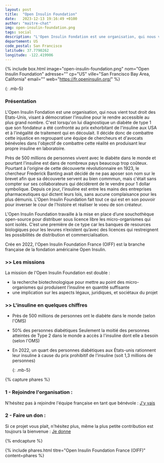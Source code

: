 ```yaml
---
layout: post
title:  "Open Insulin Foundation"
date:   2023-12-13 19:16:49 +0100
author: "maitre-chat"
img: open-insulin-foundation.png
tags: social
description: "L'Open Insulin Fondation est une organisation, qui nous vient tout droit des Etats-Unis, visant à démocratiser l'insuline pour le rendre accessible au plus grand nombre. C'est lorsqu'on lui diagnostique un diabète de type 1 que son fondateur a été confronté au prix exhorbitant de l'insuline aux USA et à l'inégalité de traitement qui en découlait. Il décide donc de combattre cette injustice en regroupant une équipe de chercheurs et d'avocats bénévoles dans l'objectif de combattre cette réalité en produisant leur propre insuline en laboratoire. "
departement: US
code_postal: San Francisco
latitude: 37.7790262
longitude: -122.419906
---
```


{% include box.html image="open-insulin-foundation.png" nom="Open Insulin Foundation" adresse="" cp="US" ville="San Francisco Bay Area, California" email="" web="https://fr.openinsulin.org/" %}

{: .mb-5}
### Présentation


L'Open Insulin Fondation est une organisation, qui nous vient tout droit des Etats-Unis, visant à démocratiser l'insuline pour le rendre accessible au plus grand nombre. C'est lorsqu'on lui diagnostique un diabète de type 1 que son fondateur a été confronté au prix exhorbitant de l'insuline aux USA et à l'inégalité de traitement qui en découlait. Il décide donc de combattre cette injustice en regroupant une équipe de chercheurs et d'avocats bénévoles dans l'objectif de combattre cette réalité en produisant leur propre insuline en laboratoire. 

Près de 500 millions de personnes vivent avec le diabète dans le monde et pourtant l'insuline est dans de nombreux pays beaucoup trop coûteux. Pourtant à l'origine de cette découverte révolutionnaire en 1923, le chercheur Frederick Banting avait décidé de ne pas aposer son nom sur le brevet afin que sa découverte servent au bien commmun, mais c'était sans compter sur ses collaborateurs qui décidèrent de le vendre pour 1 dollar symbolique. Depuis ce jour, l'insuline est entre les mains des entreprises pharmaceutiques qui dictent leurs lois, sans aucune complaisance pour les plus démunis. L'Open Insulin Foundation fait tout ce qui est en son pouvoir pour inverser le cour de l'histoire et réaliser le voeu de son créateur. 

L'Open Insulin Foundation travaille à la mise en place d’une souchothèque open-source pour distribuer sous licence libre les micro-organismes qui sont isolés. C’est une première de ce type car les banques de resources biologiques pour les levures n’existent qu’avec des licences qui restreignent les possibilités de distribution et commercialisation.

Crée en 2022, l'Open Insulin Foundation France (OIFF) est la branche française de la fondation américaine Open Insulin.


### >> Les missions

La mission de l'Open Insulin Foundation est double : 

- la recherche biotechnologique pour mettre au point des micro-organismes qui produisent l’insuline en quantité suffisante 
- une implication sur les aspects légaux, juridiques, et sociétaux du projet

### >> L'insuline en quelques chiffres

- Près de 500 millions de personnes ont le diabète dans le monde (selon l'OMS)
- 50% des personnes diabétiques Seulement la moitié des personnes atteintes de Type 2 dans le monde a accès à l'insuline dont elle a besoin (selon l'OMS)
- En 2022, un quart des personnes diabétiques aux États-unis rationnent leur insuline à cause du prix prohibitif de l'insuline (soit 1,3 millions de personnes)




  {: .mb-5}

{% capture phares %}
### 1 - Rejoindre l'organisation :
N'hésitez pas à rejoindre l'équipe française en tant que bénévole : <a href="https://fr.openinsulin.org/" target="_blank">J'y vais</a>

### 2 - Faire un don :
Si ce projet vous plait, n'hésitez plus, même la plus petite contribution est toujours la bienvenue : <a href="https://fr.openinsulin.org/faites-un-don-a-open-insulin-foundation-france/" target="_blank">Je donne</a>

  {% endcapture %}

{% include phares.html titre="Open Insulin Foundation France (OIFF)" content=phares %}